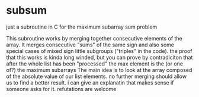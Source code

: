 # subsum
just a subroutine in C for the maximum subarray sum problem

This subroutine works by merging together consecutive elements of the array.
It merges consecutive "sums" of the same sign and also some special cases of mixed sign little subgroups ("triples" in the code).
the proof that this works is kinda long winded, but you can prove by contradiciton that after the whole  list has been "processed" the max element is the (or one of?) the maximum subarrays
The main idea is to look at the array composed of the absolute value of our list elements. no further merging should allow us to find a better result.
i can give an explanatin that makes sense if someone asks for it.
refutations are welcome
